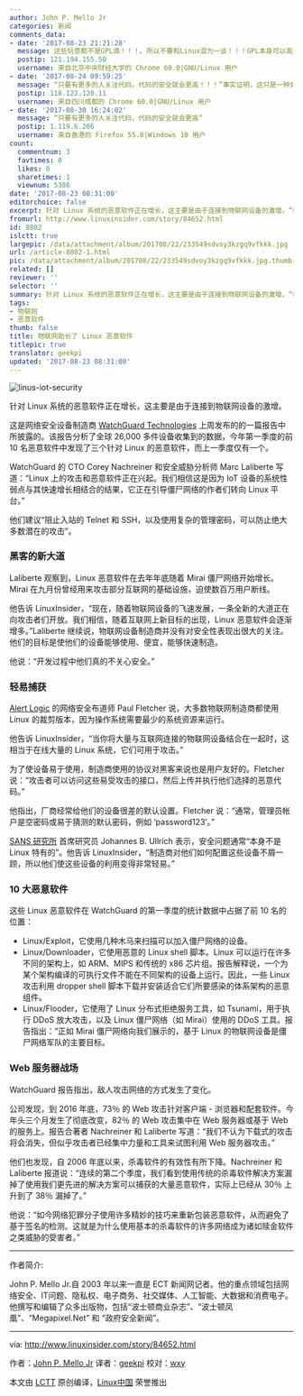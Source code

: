 ```yaml
---
author: John P. Mello Jr
categories: 新闻
comments_data:
- date: '2017-08-23 21:21:28'
  message: 这些玩意都不是GPL滴！！！。所以不要和Linux混为一谈！！！GPL本身可以高效的检出恶意代码。。。还是那句名言说的好，只要有更多的人关注代码，代码的安全就会更高！！！
  postip: 121.194.155.50
  username: 来自北京中央财经大学的 Chrome 60.0|GNU/Linux 用户
- date: '2017-08-24 09:59:25'
  message: “只要有更多的人关注代码，代码的安全就会更高！！！”事实证明，这只是一种非常理想化的想象，现实中没有太多的人自愿来进行代码审核。
  postip: 118.122.120.11
  username: 来自四川成都的 Chrome 60.0|GNU/Linux 用户
- date: '2017-08-30 16:24:02'
  message: “只要有更多的人关注代码，代码的安全就会更高”
  postip: 1.119.6.206
  username: 来自香港的 Firefox 55.0|Windows 10 用户
count:
  commentnum: 3
  favtimes: 0
  likes: 0
  sharetimes: 1
  viewnum: 5386
date: '2017-08-23 08:31:00'
editorchoice: false
excerpt: 针对 Linux 系统的恶意软件正在增长，这主要是由于连接到物联网设备的激增。“制造商对他们如何配置这些设备不屑一顾，所以他们使这些设备的利用变得非常轻易。”
fromurl: http://www.linuxinsider.com/story/84652.html
id: 8802
islctt: true
largepic: /data/attachment/album/201708/22/233549sdvoy3kzgq9vfkkk.jpg
url: /article-8802-1.html
pic: /data/attachment/album/201708/22/233549sdvoy3kzgq9vfkkk.jpg.thumb.jpg
related: []
reviewer: ''
selector: ''
summary: 针对 Linux 系统的恶意软件正在增长，这主要是由于连接到物联网设备的激增。“制造商对他们如何配置这些设备不屑一顾，所以他们使这些设备的利用变得非常轻易。”
tags:
- 物联网
- 恶意软件
thumb: false
title: 物联网助长了 Linux 恶意软件
titlepic: true
translator: geekpi
updated: '2017-08-23 08:31:00'
---
```


![linus-iot-security](/data/attachment/album/201708/22/233549sdvoy3kzgq9vfkkk.jpg)


针对 Linux 系统的恶意软件正在增长，这主要是由于连接到物联网设备的激增。


这是网络安全设备制造商 [WatchGuard Technologies](http://www.watchguard.com/) 上周发布的的一篇报告中所披露的。该报告分析了全球 26,000 多件设备收集到的数据，今年第一季度的前 10 名恶意软件中发现了三个针对 Linux 的恶意软件，而上一季度仅有一个。


WatchGuard 的 CTO Corey Nachreiner 和安全威胁分析师 Marc Laliberte 写道：“Linux 上的攻击和恶意软件正在兴起。我们相信这是因为 IoT 设备的系统性弱点与其快速增长相结合的结果，它正在引导僵尸网络的作者们转向 Linux 平台。”


他们建议“阻止入站的 Telnet 和 SSH，以及使用复杂的管理密码，可以防止绝大多数潜在的攻击”。


### 黑客的新大道


Laliberte 观察到，Linux 恶意软件在去年年底随着 Mirai 僵尸网络开始增长。Mirai 在九月份曾经用来攻击部分互联网的基础设施，迫使数百万用户断线。


他告诉 LinuxInsider，“现在，随着物联网设备的飞速发展，一条全新的大道正在向攻击者们开放。我们相信，随着互联网上新目标的出现，Linux 恶意软件会逐渐增多。”Laliberte 继续说，物联网设备制造商并没有对安全性表现出很大的关注。他们的目标是使他们的设备能够使用、便宜，能够快速制造。


他说：“开发过程中他们真的不关心安全。”


### 轻易捕获


[Alert Logic](http://www.alertlogic.com/) 的网络安全布道师 Paul Fletcher 说，大多数物联网制造商都使用 Linux 的裁剪版本，因为操作系统需要最少的系统资源来运行。


他告诉 LinuxInsider，“当你将大量与互联网连接的物联网设备结合在一起时，这相当于在线大量的 Linux 系统，它们可用于攻击。”


为了使设备易于使用，制造商使用的协议对黑客来说也是用户友好的。Fletcher 说：“攻击者可以访问这些易受攻击的接口，然后上传并执行他们选择的恶意代码。”


他指出，厂商经常给他们的设备很差的默认设置。Fletcher 说：“通常，管理员帐户是空密码或易于猜测的默认密码，例如 ‘password123’。”


[SANS 研究所](http://www.sans.org/) 首席研究员 Johannes B. Ullrich 表示，安全问题通常“本身不是 Linux 特有的”。他告诉 LinuxInsider，“制造商对他们如何配置这些设备不屑一顾，所以他们使这些设备的利用变得非常轻易。”


### 10 大恶意软件


这些 Linux 恶意软件在 WatchGuard 的第一季度的统计数据中占据了前 10 名的位置：


* Linux/Exploit，它使用几种木马来扫描可以加入僵尸网络的设备。
* Linux/Downloader，它使用恶意的 Linux shell 脚本。Linux 可以运行在许多不同的架构上，如 ARM、MIPS 和传统的 x86 芯片组。报告解释说，一个为某个架构编译的可执行文件不能在不同架构的设备上运行。因此，一些 Linux 攻击利用 dropper shell 脚本下载并安装适合它们所要感染的体系架构的恶意组件。
* Linux/Flooder，它使用了 Linux 分布式拒绝服务工具，如 Tsunami，用于执行 DDoS 放大攻击，以及 Linux 僵尸网络（如 Mirai）使用的 DDoS 工具。报告指出：“正如 Mirai 僵尸网络向我们展示的，基于 Linux 的物联网设备是僵尸网络军队的主要目标。


### Web 服务器战场


WatchGuard 报告指出，敌人攻击网络的方式发生了变化。


公司发现，到 2016 年底，73％ 的 Web 攻击针对客户端 - 浏览器和配套软件。今年头三个月发生了彻底改变，82％ 的 Web 攻击集中在 Web 服务器或基于 Web 的服务上。报告合著者 Nachreiner 和 Laliberte 写道：“我们不认为下载式的攻击将会消失，但似乎攻击者已经集中力量和工具来试图利用 Web 服务器攻击。”


他们也发现，自 2006 年底以来，杀毒软件的有效性有所下降。Nachreiner 和 Laliberte 报道说：“连续的第二个季度，我们看到使用传统的杀毒软件解决方案漏掉了使用我们更先进的解决方案可以捕获的大量恶意软件，实际上已经从 30％ 上升到了 38％ 漏掉了。”


他说：“如今网络犯罪分子使用许多精妙的技巧来重新包装恶意软件，从而避免了基于签名的检测。这就是为什么使用基本的杀毒软件的许多网络成为诸如赎金软件之类威胁的受害者。”




---


作者简介:


John P. Mello Jr.自 2003 年以来一直是 ECT 新闻网记者。他的重点领域包括网络安全、IT问题、隐私权、电子商务、社交媒体、人工智能、大数据和消费电子。 他撰写和编辑了众多出版物，包括“波士顿商业杂志”、“波士顿凤凰”、“Megapixel.Net” 和 “政府安全新闻”。




---


via: <http://www.linuxinsider.com/story/84652.html>


作者：[John P. Mello Jr](john.mello@newsroom.ectnews.com) 译者：[geekpi](https://github.com/geekpi) 校对：[wxy](https://github.com/wxy)


本文由 [LCTT](https://github.com/LCTT/TranslateProject) 原创编译，[Linux中国](https://linux.cn/) 荣誉推出
